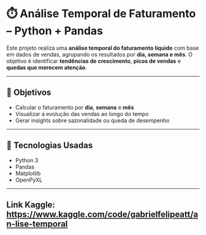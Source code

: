 # ⏱️ Análise Temporal de Faturamento – Python + Pandas

Este projeto realiza uma **análise temporal do faturamento líquido** com base em dados de vendas, agrupando os resultados por **dia, semana e mês**. O objetivo é identificar **tendências de crescimento**, **picos de vendas** e **quedas que merecem atenção**.

---

## 🎯 Objetivos

- Calcular o faturamento por **dia**, **semana** e **mês**
- Visualizar a evolução das vendas ao longo do tempo
- Gerar insights sobre sazonalidade ou queda de desempenho

---

## 🧰 Tecnologias Usadas

- Python 3
- Pandas
- Matplotlib
- OpenPyXL

---

## Link Kaggle: https://www.kaggle.com/code/gabrielfelipeatt/an-lise-temporal
